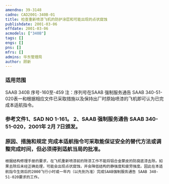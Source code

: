 ```yaml
---
amendno: 39-3148  
cadno: CAD2001-340B-01  
title: 检查重新喷漆飞机的防护涂层和可能出现的点状腐蚀  
publishdate: 2001-03-06  
effdate: 2001-03-06  
acmodels: ["340B"]  
tags: []  
engs: []  
pns: []  
mfrs: []  
admins: 华东管理局  
author: 顾新  
---
```

  
### 适用范围  
SAAB 340B 序号-160至-459 注：序列号在SAAB 强制服务通告 SAAB 340-51-020表一和根据相应文件已采取措施以及保持出厂时原始喷漆的飞机即可认为已完成本适航指令。  
  
<!--more-->  
### 参考文件1、SAD NO 1-161。 2、SAAB 强制服务通告 SAAB 340-51-020，2001年 2月 7日颁发。  
  
### 原因、措施和规定 完成本适航指令可采取能保证安全的替代方法或调整完成时间，但必须得到适航当局的批准。  
    根据结构修理手册的要求，在飞机重新喷漆前的除漆工作不能将铝合金蒙皮的防腐底漆去除。如果去除后未经正确处理，可能会出现点状腐蚀，并会降低结构的静强度和疲劳强度。因此在本适航指令生效后的2000飞行小时或一年内（以先到为准）完成SAAB强制服务通告 SAAB 340-51-020要求的工作。  
  
